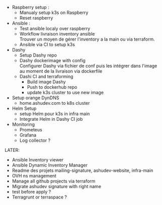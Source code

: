+ Raspberry setup :
  + Manualy setup k3s on Raspberry
  + Reset raspberry
+ Ansible :
  + Test ansible localy over raspberry
  + Workflow livraison inventory ansible  
  Trouver un moyen de gérer l'inventory a la main ou via terraform.
  + Ansible via CI to setup k3s
+ Dashy
  + Setup Dashy repo
  + Dashy dockerimage with config  
  Configurer Dashy via fichier de conf puis les intégrer dans l'image au moment de la livraison via dockerfile
  + Dashi CI and terraforming  
    + Build image Dashy
    + Push to dockerhub repo
    + update k3s cluster to use new image
+ Setup orange DynDNS
  + home.ashudev.com to k8s cluster
+ Helm Setup
  + setup Helm pour k3s in infra main
  + Integrate Helm in Dashy CI job
+ Monitoring
  + Prometeus
  + Grafana
  + Log collector ?

LATER:
+ Ansible Inventory viewer
+ Ansible Dynamic Inventory Manager
+ Readme des projets mailing-signature, ashudev-website, infra-main
+ OVH ns management
+ Manage all github projects via terraform
+ Migrate ashudev signature with right name
+ test before apply ?
+ Terragrunt or terraspace ?